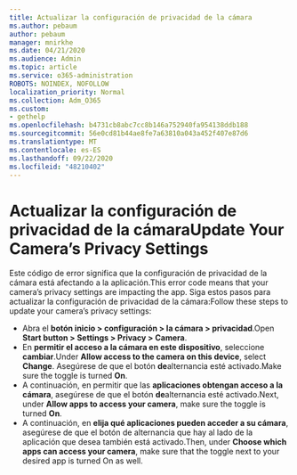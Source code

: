 ```yaml
---
title: Actualizar la configuración de privacidad de la cámara
ms.author: pebaum
author: pebaum
manager: mnirkhe
ms.date: 04/21/2020
ms.audience: Admin
ms.topic: article
ms.service: o365-administration
ROBOTS: NOINDEX, NOFOLLOW
localization_priority: Normal
ms.collection: Adm_O365
ms.custom:
- gethelp
ms.openlocfilehash: b4731cb8abc7cc8b146a752940fa954138ddb188
ms.sourcegitcommit: 56e0cd81b44ae8fe7a63810a043a452f407e87d6
ms.translationtype: MT
ms.contentlocale: es-ES
ms.lasthandoff: 09/22/2020
ms.locfileid: "48210402"
---
```

# <a name="update-your-cameras-privacy-settings"></a><span data-ttu-id="326cb-102">Actualizar la configuración de privacidad de la cámara</span><span class="sxs-lookup"><span data-stu-id="326cb-102">Update Your Camera’s Privacy Settings</span></span>

<span data-ttu-id="326cb-103">Este código de error significa que la configuración de privacidad de la cámara está afectando a la aplicación.</span><span class="sxs-lookup"><span data-stu-id="326cb-103">This error code means that your camera’s privacy settings are impacting the app.</span></span> <span data-ttu-id="326cb-104">Siga estos pasos para actualizar la configuración de privacidad de la cámara:</span><span class="sxs-lookup"><span data-stu-id="326cb-104">Follow these steps to update your camera’s privacy settings:</span></span>

- <span data-ttu-id="326cb-105">Abra el **botón inicio > configuración > la cámara > privacidad**.</span><span class="sxs-lookup"><span data-stu-id="326cb-105">Open **Start button > Settings > Privacy > Camera**.</span></span>
- <span data-ttu-id="326cb-106">En **permitir el acceso a la cámara en este dispositivo**, seleccione **cambiar**.</span><span class="sxs-lookup"><span data-stu-id="326cb-106">Under **Allow access to the camera on this device**, select **Change**.</span></span> <span data-ttu-id="326cb-107">Asegúrese de que el botón **de**alternancia esté activado.</span><span class="sxs-lookup"><span data-stu-id="326cb-107">Make sure the toggle is turned **On**.</span></span>
- <span data-ttu-id="326cb-108">A continuación, en permitir que las **aplicaciones obtengan acceso a la cámara**, asegúrese de que el botón **de**alternancia esté activado.</span><span class="sxs-lookup"><span data-stu-id="326cb-108">Next, under **Allow apps to access your camera**, make sure the toggle is turned **On**.</span></span>
- <span data-ttu-id="326cb-109">A continuación, en **elija qué aplicaciones pueden acceder a su cámara**, asegúrese de que el botón de alternancia que hay al lado de la aplicación que desea también está activado.</span><span class="sxs-lookup"><span data-stu-id="326cb-109">Then, under **Choose which apps can access your camera**, make sure that the toggle next to your desired app is turned On as well.</span></span>
